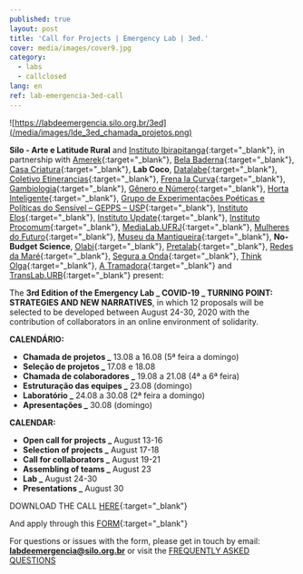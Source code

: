 ```yaml
---
published: true
layout: post
title: 'Call for Projects | Emergency Lab | 3ed.'
cover: media/images/cover9.jpg
category:
  - labs
  - callclosed
lang: en
ref: lab-emergencia-3ed-call
---
```



![https://labdeemergencia.silo.org.br/3ed](/media/images/lde_3ed_chamada_projetos.png)

**Silo - Arte e Latitude Rural** and [Instituto Ibirapitanga](https://www.ibirapitanga.org.br/){:target="_blank"}, in partnership with [Amerek](https://twitter.com/amerek_ufmg){:target="_blank"}, [Bela Baderna](http://belabaderna.com.br/){:target="_blank"}, [Casa Criatura](https://www.instagram.com/casacriatura/){:target="_blank"}, **Lab Coco**, [Datalabe](https://datalabe.org/){:target="_blank"}, [Coletivo Etinerancias](https://www.instagram.com/etinerancias){:target="_blank"}, [Frena la Curva](https://frenalacurva.net/){:target="_blank"}, [Gambiologia](http://www.gambiologia.net/blog/){:target="_blank"}, [Gênero e Número](http://www.generonumero.media/){:target="_blank"}, [Horta Inteligente](https://hortainteligente.wixsite.com/hortainteligente){:target="_blank"}, [Grupo de Experimentações Poéticas e Políticas do Sensível – GEPPS – USP](https://www.gepps.com.br){:target="_blank"}, [Instituto Elos](https://institutoelos.org/){:target="_blank"}, [Instituto Update](https://www.institutoupdate.org.br/){:target="_blank"}, [Instituto Procomum](https://www.procomum.org/){:target="_blank"}, [MediaLab.UFRJ](href="http://medialabufrj.net/"){:target="_blank"}, [Mulheres do Futuro](https://www.instagram.com/mulheresdofuturopa/){:target="_blank"}, [Museu da Mantiqueira](https://museudamantiqueira.com.br/){:target="_blank"}, **No-Budget Science**, [Olabi](https://www.olabi.org.br){:target="_blank"}, [Pretalab](https://www.pretalab.com/){:target="_blank"}, [Redes da Maré](http://www.redesdamare.org.br/){:target="_blank"}, [Segura a Onda](https://seguraaonda.com.br/){:target="_blank"}, [Think Olga](https://www.thinkolga.com/){:target="_blank"}, [A Tramadora](https://www.tramadora.net/){:target="_blank"} and [TransLab.URB](https://translaburb.cc/){:target="_blank"} present:

The **3rd Edition of the Emergency Lab _ COVID-19 _ TURNING POINT: STRATEGIES AND NEW NARRATIVES**, in which 12 proposals will be selected to be developed between August 24-30, 2020 with the contribution of collaborators in an online environment of solidarity.

**CALENDÁRIO:**
  
* **Chamada de projetos      _** 13.08 a 16.08 (5ª feira a domingo)
* **Seleção de projetos      _** 17.08 e 18.08
* **Chamada de colaboradores _** 19.08 a 21.08 (4ª a 6ª feira)
* **Estruturação das equipes _** 23.08 (domingo)
* **Laboratório              _** 24.08 a 30.08 (2ª feira a domingo)
* **Apresentações            _** 30.08 (domingo)

**CALENDAR:**
  
* **Open call for projects _** August 13-16
* **Selection of projects _** August 17-18
* **Call for collaborators _** August 19-21
* **Assembling of teams _** August 23
* **Lab _** August 24-30 
* **Presentations _** August 30



DOWNLOAD THE CALL [HERE](https://labdeemergencia.silo.org.br/3ed/media/docs/PT_PROJETOS_CHAMADA_LAB_DE_EMERGENCIA.pdf){:target="_blank"}


And apply through this [FORM](https://forms.gle/dRvbwmcL9kHfyxiPA){:target="_blank"}


For questions or issues with the form, please get in touch by email: **labdeemergencia@silo.org.br** or visit the [FREQUENTLY ASKED QUESTIONS](https://labdeemergencia.silo.org.br/3ed/pt/dicas/perguntas-frequentes)

